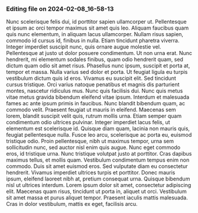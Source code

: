 

### Editing file on 2024-02-08_16-58-13

Nunc scelerisque felis dui, id porttitor sapien ullamcorper ut. Pellentesque et ipsum ac orci tempor maximus sit amet quis leo. Aliquam faucibus quam quis nunc elementum, in aliquam lacus ullamcorper. Nullam risus sapien, commodo id cursus id, finibus in nulla. Etiam tincidunt pharetra viverra. Integer imperdiet suscipit nunc, quis ornare augue molestie vel. Pellentesque at justo ut dolor posuere condimentum. Ut non urna erat.
Nunc hendrerit, mi elementum sodales finibus, quam odio hendrerit quam, sed dictum quam odio sit amet risus. Phasellus nunc ipsum, suscipit et porta at, tempor et massa. Nulla varius sed dolor et porta. Ut feugiat ligula eu turpis vestibulum dictum quis id eros. Vivamus eu suscipit elit. Sed tincidunt cursus tristique. Orci varius natoque penatibus et magnis dis parturient montes, nascetur ridiculus mus. Nunc quis facilisis dui. Nunc quis metus vitae metus gravida bibendum eleifend vitae ipsum.
Interdum et malesuada fames ac ante ipsum primis in faucibus. Nunc blandit bibendum quam, ac commodo velit. Praesent feugiat ut mauris in eleifend. Maecenas sem lorem, blandit suscipit velit quis, rutrum mollis urna. Etiam semper quam condimentum odio ultrices pulvinar. Integer imperdiet lacus felis, ut elementum est scelerisque id. Quisque diam quam, lacinia non mauris quis, feugiat pellentesque nulla. Fusce leo arcu, scelerisque ac porta eu, euismod tristique odio. Proin pellentesque, nibh ut maximus tempor, urna sem sollicitudin nunc, sed auctor nisl enim quis augue. Nunc eget commodo eros, id tristique urna. Nunc tristique volutpat justo at porttitor. Cras dapibus maximus tellus, et mollis quam. Vestibulum condimentum tempus enim non commodo.
Duis sit amet euismod eros. Sed vulputate diam eu consectetur hendrerit. Vivamus imperdiet ultrices turpis et porttitor. Donec mauris ipsum, eleifend laoreet nibh at, pretium consequat urna. Quisque bibendum nisl ut ultrices interdum. Lorem ipsum dolor sit amet, consectetur adipiscing elit. Maecenas quam risus, tincidunt ut porta in, aliquet ut orci. Vestibulum sit amet massa et purus aliquet tempor. Praesent iaculis mattis malesuada. Cras in dolor vestibulum, mattis ex eget, facilisis arcu.


